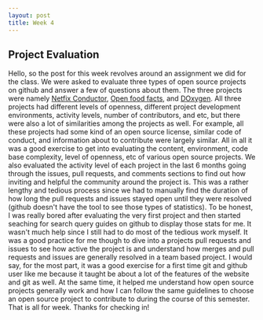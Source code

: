 ```yaml
---
layout: post
title: Week 4
---
```


## **Project Evaluation**

Hello,
so the post for this week revolves around an assignment we did for the class. We were asked to evaluate three types of open source projects on github and answer a few of questions about them. The three projects were namely [Netfix Conductor](https://github.com/Netflix/conductor.git), [Open food facts](https://github.com/openfoodfacts/openfoodfacts-server.git), and [DOxygen](https://github.com/doxygen/doxygen.git). All three projects had different levels of openness, different project development environments, activity levels, number of contributors, and etc, but there were also a lot of similarities among the projects as well. For example, all these projects had some kind of an open source license, similar code of conduct, and information about to contribute were largely similar. All in all it was a good exercise to get into evaluating the content, environment, code base complexity, level of openness, etc of various open source projects. We also evaluated the activity level of each project in the last 6 months going through the issues, pull requests, and comments sections to find out how inviting and helpful the community around the project is. This was a rather lengthy and tedious process since we had to manually find the duration of how long the pull requests and issues stayed open until they were resolved (github doesn't have the tool to see those types of statistics). To be honest, I was really bored after evaluating the very first project and then started seaching for search query guides on github to display those stats for me. It wasn't much help since I still had to do most of the tedious work myself. It was a good practice for me though to dive into a projects pull requests and issues to see how active the project is and understand how merges and pull requests and issues are generally resolved in a team based project. I would say, for the most part, it was a good exercise for a first time git and github user like me because it taught be about a lot of the features of the website and git as well. At the same time, it helped me understand how open source projects generally work and how I can follow the same guidelines to choose an open source project to contribute to during the course of this semester. That is all for week. Thanks for checking in!